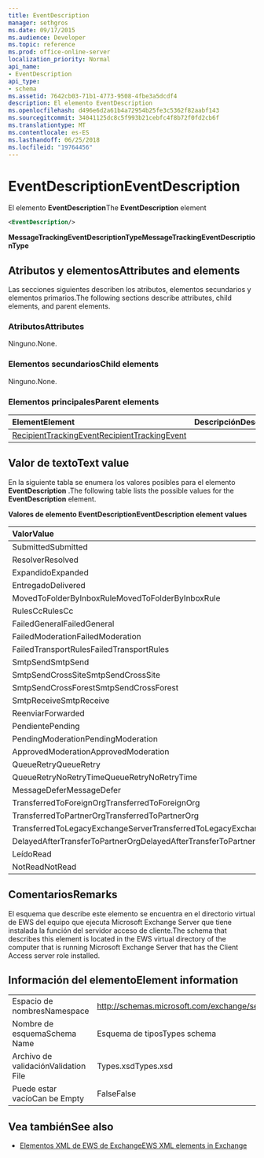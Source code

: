 ```yaml
---
title: EventDescription
manager: sethgros
ms.date: 09/17/2015
ms.audience: Developer
ms.topic: reference
ms.prod: office-online-server
localization_priority: Normal
api_name:
- EventDescription
api_type:
- schema
ms.assetid: 7642cb03-71b1-4773-9508-4fbe3a5dcdf4
description: El elemento EventDescription
ms.openlocfilehash: d496e6d2a61b4a72954b25fe3c5362f82aabf143
ms.sourcegitcommit: 34041125dc8c5f993b21cebfc4f8b72f0fd2cb6f
ms.translationtype: MT
ms.contentlocale: es-ES
ms.lasthandoff: 06/25/2018
ms.locfileid: "19764456"
---
```

# <a name="eventdescription"></a><span data-ttu-id="6ecc7-103">EventDescription</span><span class="sxs-lookup"><span data-stu-id="6ecc7-103">EventDescription</span></span>

<span data-ttu-id="6ecc7-104">El elemento **EventDescription**</span><span class="sxs-lookup"><span data-stu-id="6ecc7-104">The **EventDescription** element</span></span> 
  
```xml
<EventDescription/>
```

 <span data-ttu-id="6ecc7-105">**MessageTrackingEventDescriptionType**</span><span class="sxs-lookup"><span data-stu-id="6ecc7-105">**MessageTrackingEventDescriptionType**</span></span>
## <a name="attributes-and-elements"></a><span data-ttu-id="6ecc7-106">Atributos y elementos</span><span class="sxs-lookup"><span data-stu-id="6ecc7-106">Attributes and elements</span></span>

<span data-ttu-id="6ecc7-107">Las secciones siguientes describen los atributos, elementos secundarios y elementos primarios.</span><span class="sxs-lookup"><span data-stu-id="6ecc7-107">The following sections describe attributes, child elements, and parent elements.</span></span>
  
### <a name="attributes"></a><span data-ttu-id="6ecc7-108">Atributos</span><span class="sxs-lookup"><span data-stu-id="6ecc7-108">Attributes</span></span>

<span data-ttu-id="6ecc7-109">Ninguno.</span><span class="sxs-lookup"><span data-stu-id="6ecc7-109">None.</span></span>
  
### <a name="child-elements"></a><span data-ttu-id="6ecc7-110">Elementos secundarios</span><span class="sxs-lookup"><span data-stu-id="6ecc7-110">Child elements</span></span>

<span data-ttu-id="6ecc7-111">Ninguno.</span><span class="sxs-lookup"><span data-stu-id="6ecc7-111">None.</span></span>
  
### <a name="parent-elements"></a><span data-ttu-id="6ecc7-112">Elementos principales</span><span class="sxs-lookup"><span data-stu-id="6ecc7-112">Parent elements</span></span>

|<span data-ttu-id="6ecc7-113">**Element**</span><span class="sxs-lookup"><span data-stu-id="6ecc7-113">**Element**</span></span>|<span data-ttu-id="6ecc7-114">**Descripción**</span><span class="sxs-lookup"><span data-stu-id="6ecc7-114">**Description**</span></span>|
|:-----|:-----|
|[<span data-ttu-id="6ecc7-115">RecipientTrackingEvent</span><span class="sxs-lookup"><span data-stu-id="6ecc7-115">RecipientTrackingEvent</span></span>](recipienttrackingevent.md) <br/> ||
   
## <a name="text-value"></a><span data-ttu-id="6ecc7-116">Valor de texto</span><span class="sxs-lookup"><span data-stu-id="6ecc7-116">Text value</span></span>

<span data-ttu-id="6ecc7-117">En la siguiente tabla se enumera los valores posibles para el elemento **EventDescription** .</span><span class="sxs-lookup"><span data-stu-id="6ecc7-117">The following table lists the possible values for the **EventDescription** element.</span></span> 
  
<span data-ttu-id="6ecc7-118">**Valores de elemento EventDescription**</span><span class="sxs-lookup"><span data-stu-id="6ecc7-118">**EventDescription element values**</span></span>

|<span data-ttu-id="6ecc7-119">**Valor**</span><span class="sxs-lookup"><span data-stu-id="6ecc7-119">**Value**</span></span>|<span data-ttu-id="6ecc7-120">**Descripción**</span><span class="sxs-lookup"><span data-stu-id="6ecc7-120">**Description**</span></span>|
|:-----|:-----|
|<span data-ttu-id="6ecc7-121">Submitted</span><span class="sxs-lookup"><span data-stu-id="6ecc7-121">Submitted</span></span>  <br/> ||
|<span data-ttu-id="6ecc7-122">Resolver</span><span class="sxs-lookup"><span data-stu-id="6ecc7-122">Resolved</span></span>  <br/> ||
|<span data-ttu-id="6ecc7-123">Expandido</span><span class="sxs-lookup"><span data-stu-id="6ecc7-123">Expanded</span></span>  <br/> ||
|<span data-ttu-id="6ecc7-124">Entregado</span><span class="sxs-lookup"><span data-stu-id="6ecc7-124">Delivered</span></span>  <br/> ||
|<span data-ttu-id="6ecc7-125">MovedToFolderByInboxRule</span><span class="sxs-lookup"><span data-stu-id="6ecc7-125">MovedToFolderByInboxRule</span></span>  <br/> ||
|<span data-ttu-id="6ecc7-126">RulesCc</span><span class="sxs-lookup"><span data-stu-id="6ecc7-126">RulesCc</span></span>  <br/> ||
|<span data-ttu-id="6ecc7-127">FailedGeneral</span><span class="sxs-lookup"><span data-stu-id="6ecc7-127">FailedGeneral</span></span>  <br/> ||
|<span data-ttu-id="6ecc7-128">FailedModeration</span><span class="sxs-lookup"><span data-stu-id="6ecc7-128">FailedModeration</span></span>  <br/> ||
|<span data-ttu-id="6ecc7-129">FailedTransportRules</span><span class="sxs-lookup"><span data-stu-id="6ecc7-129">FailedTransportRules</span></span>  <br/> ||
|<span data-ttu-id="6ecc7-130">SmtpSend</span><span class="sxs-lookup"><span data-stu-id="6ecc7-130">SmtpSend</span></span>  <br/> ||
|<span data-ttu-id="6ecc7-131">SmtpSendCrossSite</span><span class="sxs-lookup"><span data-stu-id="6ecc7-131">SmtpSendCrossSite</span></span>  <br/> ||
|<span data-ttu-id="6ecc7-132">SmtpSendCrossForest</span><span class="sxs-lookup"><span data-stu-id="6ecc7-132">SmtpSendCrossForest</span></span>  <br/> ||
|<span data-ttu-id="6ecc7-133">SmtpReceive</span><span class="sxs-lookup"><span data-stu-id="6ecc7-133">SmtpReceive</span></span>  <br/> ||
|<span data-ttu-id="6ecc7-134">Reenviar</span><span class="sxs-lookup"><span data-stu-id="6ecc7-134">Forwarded</span></span>  <br/> ||
|<span data-ttu-id="6ecc7-135">Pendiente</span><span class="sxs-lookup"><span data-stu-id="6ecc7-135">Pending</span></span>  <br/> ||
|<span data-ttu-id="6ecc7-136">PendingModeration</span><span class="sxs-lookup"><span data-stu-id="6ecc7-136">PendingModeration</span></span>  <br/> ||
|<span data-ttu-id="6ecc7-137">ApprovedModeration</span><span class="sxs-lookup"><span data-stu-id="6ecc7-137">ApprovedModeration</span></span>  <br/> ||
|<span data-ttu-id="6ecc7-138">QueueRetry</span><span class="sxs-lookup"><span data-stu-id="6ecc7-138">QueueRetry</span></span>  <br/> ||
|<span data-ttu-id="6ecc7-139">QueueRetryNoRetryTime</span><span class="sxs-lookup"><span data-stu-id="6ecc7-139">QueueRetryNoRetryTime</span></span>  <br/> ||
|<span data-ttu-id="6ecc7-140">MessageDefer</span><span class="sxs-lookup"><span data-stu-id="6ecc7-140">MessageDefer</span></span>  <br/> ||
|<span data-ttu-id="6ecc7-141">TransferredToForeignOrg</span><span class="sxs-lookup"><span data-stu-id="6ecc7-141">TransferredToForeignOrg</span></span>  <br/> ||
|<span data-ttu-id="6ecc7-142">TransferredToPartnerOrg</span><span class="sxs-lookup"><span data-stu-id="6ecc7-142">TransferredToPartnerOrg</span></span>  <br/> ||
|<span data-ttu-id="6ecc7-143">TransferredToLegacyExchangeServer</span><span class="sxs-lookup"><span data-stu-id="6ecc7-143">TransferredToLegacyExchangeServer</span></span>  <br/> ||
|<span data-ttu-id="6ecc7-144">DelayedAfterTransferToPartnerOrg</span><span class="sxs-lookup"><span data-stu-id="6ecc7-144">DelayedAfterTransferToPartnerOrg</span></span>  <br/> ||
|<span data-ttu-id="6ecc7-145">Leído</span><span class="sxs-lookup"><span data-stu-id="6ecc7-145">Read</span></span>  <br/> ||
|<span data-ttu-id="6ecc7-146">NotRead</span><span class="sxs-lookup"><span data-stu-id="6ecc7-146">NotRead</span></span>  <br/> ||
   
## <a name="remarks"></a><span data-ttu-id="6ecc7-147">Comentarios</span><span class="sxs-lookup"><span data-stu-id="6ecc7-147">Remarks</span></span>

<span data-ttu-id="6ecc7-148">El esquema que describe este elemento se encuentra en el directorio virtual de EWS del equipo que ejecuta Microsoft Exchange Server que tiene instalada la función del servidor acceso de cliente.</span><span class="sxs-lookup"><span data-stu-id="6ecc7-148">The schema that describes this element is located in the EWS virtual directory of the computer that is running Microsoft Exchange Server that has the Client Access server role installed.</span></span>
  
## <a name="element-information"></a><span data-ttu-id="6ecc7-149">Información del elemento</span><span class="sxs-lookup"><span data-stu-id="6ecc7-149">Element information</span></span>

|||
|:-----|:-----|
|<span data-ttu-id="6ecc7-150">Espacio de nombres</span><span class="sxs-lookup"><span data-stu-id="6ecc7-150">Namespace</span></span>  <br/> |http://schemas.microsoft.com/exchange/services/2006/types  <br/> |
|<span data-ttu-id="6ecc7-151">Nombre de esquema</span><span class="sxs-lookup"><span data-stu-id="6ecc7-151">Schema Name</span></span>  <br/> |<span data-ttu-id="6ecc7-152">Esquema de tipos</span><span class="sxs-lookup"><span data-stu-id="6ecc7-152">Types schema</span></span>  <br/> |
|<span data-ttu-id="6ecc7-153">Archivo de validación</span><span class="sxs-lookup"><span data-stu-id="6ecc7-153">Validation File</span></span>  <br/> |<span data-ttu-id="6ecc7-154">Types.xsd</span><span class="sxs-lookup"><span data-stu-id="6ecc7-154">Types.xsd</span></span>  <br/> |
|<span data-ttu-id="6ecc7-155">Puede estar vacío</span><span class="sxs-lookup"><span data-stu-id="6ecc7-155">Can be Empty</span></span>  <br/> |<span data-ttu-id="6ecc7-156">False</span><span class="sxs-lookup"><span data-stu-id="6ecc7-156">False</span></span>  <br/> |
   
## <a name="see-also"></a><span data-ttu-id="6ecc7-157">Vea también</span><span class="sxs-lookup"><span data-stu-id="6ecc7-157">See also</span></span>



- [<span data-ttu-id="6ecc7-158">Elementos XML de EWS de Exchange</span><span class="sxs-lookup"><span data-stu-id="6ecc7-158">EWS XML elements in Exchange</span></span>](ews-xml-elements-in-exchange.md)

